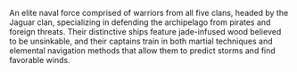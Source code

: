 An elite naval force comprised of warriors from all five clans, headed by the Jaguar clan, specializing in defending the archipelago from pirates and foreign threats. Their distinctive ships feature jade-infused wood believed to be unsinkable, and their captains train in both martial techniques and elemental navigation methods that allow them to predict storms and find favorable winds.